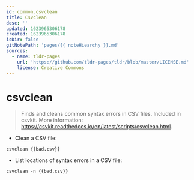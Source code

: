 ```yaml
---
id: common.csvclean
title: Csvclean
desc: ''
updated: 1623965306178
created: 1623965306178
isDir: false
gitNotePath: 'pages/{{ noteHiearchy }}.md'
sources:
  - name: tldr-pages
    url: 'https://github.com/tldr-pages/tldr/blob/master/LICENSE.md'
    license: Creative Commons
---
```

# csvclean

> Finds and cleans common syntax errors in CSV files.
> Included in csvkit.
> More information: <https://csvkit.readthedocs.io/en/latest/scripts/csvclean.html>.

- Clean a CSV file:

`csvclean {{bad.csv}}`

- List locations of syntax errors in a CSV file:

`csvclean -n {{bad.csv}}`

